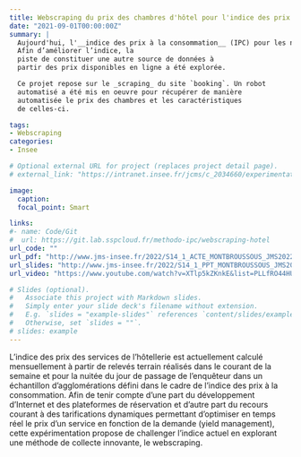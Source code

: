 ```yaml
---
title: Webscraping du prix des chambres d'hôtel pour l'indice des prix à la consommation
date: "2021-09-01T00:00:00Z"
summary: |
  Aujourd'hui, l'__indice des prix à la consommation__ (IPC) pour les nuitées hôtelières est constitué à partir de relevés effectués sur le terrain. 
  Afin d’améliorer l’indice, la 
  piste de constituer une autre source de données à
  partir des prix disponibles en ligne a été explorée.

  Ce projet repose sur le _scraping_ du site `booking`. Un robot 
  automatisé a été mis en oeuvre pour récupérer de manière
  automatisée le prix des chambres et les caractéristiques
  de celles-ci.

tags:
- Webscraping
categories:
- Insee

# Optional external URL for project (replaces project detail page).
# external_link: "https://intranet.insee.fr/jcms/c_2034660/experimentations"

image:
  caption: 
  focal_point: Smart

links:
#- name: Code/Git
#  url: https://git.lab.sspcloud.fr/methodo-ipc/webscraping-hotel
url_code: ""
url_pdf: "http://www.jms-insee.fr/2022/S14_1_ACTE_MONTBROUSSOUS_JMS2022.pdf"
url_slides: "http://www.jms-insee.fr/2022/S14_1_PPT_MONTBROUSSOUS_JMS2022.pdf"
url_video: "https://www.youtube.com/watch?v=XTlp5kZKnkE&list=PLLfRO44HULrmKfqW5leuf9a2y-8WDATnx&index=15"

# Slides (optional).
#   Associate this project with Markdown slides.
#   Simply enter your slide deck's filename without extension.
#   E.g. `slides = "example-slides"` references `content/slides/example-slides.md`.
#   Otherwise, set `slides = ""`.
# slides: example
---
```


L’indice des prix des services de l’hôtellerie est actuellement calculé mensuellement à partir de relevés terrain réalisés dans le courant de la semaine et pour la nuitée du jour de passage de l’enquêteur dans un échantillon d’agglomérations défini dans le cadre de l’indice des prix à la consommation. Afin de tenir compte d’une part du développement d’Internet et des plateformes de réservation et d’autre part du recours courant à des tarifications dynamiques permettant d’optimiser en temps réel le prix d’un service en fonction de la demande (yield management), cette expérimentation propose de challenger l’indice actuel en explorant une méthode de collecte innovante, le webscraping.
